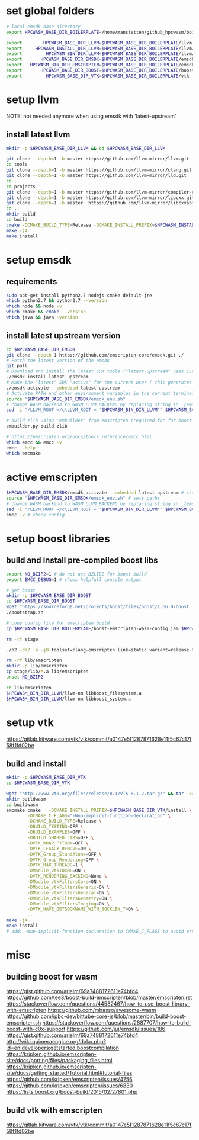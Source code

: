 
# set global folders
```bash
# local emsdk base directory
export HPCWASM_BASE_DIR_BOILERPLATE=/home/manstetten/github_hpcwasm/boilerplate

export        HPCWASM_BASE_DIR_LLVM=$HPCWASM_BASE_DIR_BOILERPLATE/llvm
export     HPCWASM_INSTALL_DIR_LLVM=$HPCWASM_BASE_DIR_BOILERPLATE/llvm/install
export         HPCWASM_BIN_DIR_LLVM=$HPCWASM_BASE_DIR_BOILERPLATE/llvm/install/bin
export       HPCWASM_BASE_DIR_EMSDK=$HPCWASM_BASE_DIR_BOILERPLATE/emsdk
export   HPCWASM_BIN_DIR_EMSCRIPTEN=$HPCWASM_BASE_DIR_BOILERPLATE/emsdk/fastcomp/emscripten
export       HPCWASM_BASE_DIR_BOOST=$HPCWASM_BASE_DIR_BOILERPLATE/boost
export         HPCWASM_BASE_DIR_VTK=$HPCWASM_BASE_DIR_BOILERPLATE/vtk
```

# setup llvm 
NOTE: not needed anymore when using emsdk with 'latest-upstream'

## install latest llvm 
```bash
mkdir -p $HPCWASM_BASE_DIR_LLVM && cd $HPCWASM_BASE_DIR_LLVM

git clone --depth=1 -b master https://github.com/llvm-mirror/llvm.git ./
cd tools
git clone --depth=1 -b master https://github.com/llvm-mirror/clang.git  
git clone --depth=1 -b master https://github.com/llvm-mirror/lld.git
cd ..
cd projects
git clone --depth=1 -b master https://github.com/llvm-mirror/compiler-rt.git 
git clone --depth=1 -b master https://github.com/llvm-mirror/libcxx.git 
git clone --depth=1 -b master  https://github.com/llvm-mirror/libcxxabi.git 
cd ..
mkdir build
cd build
cmake -DCMAKE_BUILD_TYPE=Release -DCMAKE_INSTALL_PREFIX=$HPCWASM_INSTALL_DIR_LLVM ..
make -j4
make install 
```

# setup emsdk

## requirements
```bash
sudo apt-get install python2.7 nodejs cmake default-jre
which python2.7 && python2.7 --version 
which node && node -v
which cmake && cmake --version
which java && java -version
```

## install latest upstream version
```bash
cd $HPCWASM_BASE_DIR_EMSDK
git clone --depth 1 https://github.com/emscripten-core/emsdk.git ./
# Fetch the latest version of the emsdk 
git pull
# Download and install the latest SDK tools ("latest-upstream" uses LLVM backend)
./emsdk install latest-upstream 
# Make the "latest" SDK "active" for the current user ( this generates local .emscripten file) 
./emsdk activate --embedded latest-upstream
# Activate PATH and other environment variables in the current terminal 
source "$HPCWASM_BASE_DIR_EMSDK/emsdk_env.sh" 
# change WASM backend to WASM_LLVM_BACKEND by replacing string in ./emscripten
sed -i "/LLVM_ROOT =/c\LLVM_ROOT = '$HPCWASM_BIN_DIR_LLVM'" $HPCWASM_BASE_DIR_EMSDK/.emscripten 

# build zlib using 'embuilder' from emscripten (required for for boost libraries later)
embuilder.py build zlib

# https://emscripten.org/docs/tools_reference/emcc.html
which emcc && emcc -v
emcc --help
which emcmake 
```

# active emscripten 
```bash
$HPCWASM_BASE_DIR_EMSDK/emsdk activate --embedded latest-upstream # creates fresh  ./emscripten
source "$HPCWASM_BASE_DIR_EMSDK/emsdk_env.sh" # sets paths
# change WASM backend to WASM_LLVM_BACKEND by replacing string in ./emscripten
sed -i "/LLVM_ROOT =/c\LLVM_ROOT = '$HPCWASM_BIN_DIR_LLVM'" $HPCWASM_BASE_DIR_EMSDK/.emscripten 
emcc -v # check config
```

# setup boost libraries


## build and install pre-compiled boost libs
```bash
export NO_BZIP2=1 # do not use BZLIB2 for boost build
export EMCC_DEBUG=1 # shows helpfull console output

# get boost
mkdir -p $HPCWASM_BASE_DIR_BOOST
cd $HPCWASM_BASE_DIR_BOOST
wget "https://sourceforge.net/projects/boost/files/boost/1.66.0/boost_1_66_0.tar.gz" && tar -xvf "boost_1_66_0.tar.gz" --strip-components=1 && rm "boost_1_66_0.tar.gz" 
./bootstrap.sh

# copy config file for emscripten build
cp $HPCWASM_BASE_DIR_BOILERPLATE/boost-emscripten-wasm-config.jam $HPCWASM_BASE_DIR_BOOST/project-config.jam 

rm -rf stage

./b2 -d+2 -a -j8 toolset=clang-emscripten link=static variant=release threading=single --with-system --with-filesystem stage

rm -rf lib/emscripten
mkdir -p lib/emscripten
cp stage/lib/*.a lib/emscripten
unset NO_BZIP2

cd lib/emscripten
$HPCWASM_BIN_DIR_LLVM/llvm-nm libboost_filesystem.a
$HPCWASM_BIN_DIR_LLVM/llvm-nm libboost_system.a
```

# setup vtk
https://gitlab.kitware.com/vtk/vtk/commit/a0147e5f1287871628e11f5c67c17f58f1fd02be

## build and install

```bash
mkdir -p $HPCWASM_BASE_DIR_VTK
cd $HPCWASM_BASE_DIR_VTK

wget "http://www.vtk.org/files/release/8.1/VTK-8.1.2.tar.gz" && tar -xvf "VTK-8.1.2.tar.gz" --strip-components=1 
mkdir buildwasm
cd buildwasm
emcmake cmake   -DCMAKE_INSTALL_PREFIX=$HPCWASM_BASE_DIR_VTK/install \
        -DCMAKE_C_FLAGS="-Wno-implicit-function-declaration" \
        -DCMAKE_BUILD_TYPE=Release \
        -DBUILD_TESTING=OFF \
        -DBUILD_EXAMPLES=OFF \
        -DBUILD_SHARED_LIBS=OFF \
        -DVTK_WRAP_PYTHON=OFF \
        -DVTK_LEGACY_REMOVE=ON \
        -DVTK_Group_StandAlone=OFF \
        -DVTK_Group_Rendering=OFF \
        -DVTK_MAX_THREADS=1 \
        -DModule_vtkIOXML=ON \
        -DVTK_RENDERING_BACKEND=None \
        -DModule_vtkFiltersCore=ON \
        -DModule_vtkFiltersGeneric=ON \
        -DModule_vtkFiltersGeneral=ON \
        -DModule_vtkFiltersGeometry=ON \
        -DModule_vtkFiltersImaging=ON \
        -DVTK_HAVE_GETSOCKNAME_WITH_SOCKLEN_T=ON \
        ..
make -j4
make install
# add: -Wno-implicit-function-declaration to CMAKE_C_FLAGS to avoid error on arc4random() implicit C99

```

# misc

## building boost for wasm
https://gist.github.com/arielm/69a7488172611e74bfd4
https://github.com/tee3/boost-build-emscripten/blob/master/emscripten.rst
https://stackoverflow.com/questions/44582467/how-to-use-boost-library-with-emscripten
https://github.com/mbasso/awesome-wasm
https://github.com/ipbc-dev/bittube-core-js/blob/master/bin/build-boost-emscripten.sh
https://stackoverflow.com/questions/2887707/how-to-build-boost-with-c0x-support
https://github.com/juj/emsdk/issues/186
https://gist.github.com/arielm/69a7488172611e74bfd4
http://wiki.quimeraengine.org/doku.php?id=en:developers:getstarted:boostcompilation
https://kripken.github.io/emscripten-site/docs/porting/files/packaging_files.html
https://kripken.github.io/emscripten-site/docs/getting_started/Tutorial.html#tutorial-files
https://github.com/kripken/emscripten/issues/4756
https://github.com/kripken/emscripten/issues/6830
https://lists.boost.org/boost-build/2015/02/27801.php

## build vtk with emscripten
https://gitlab.kitware.com/vtk/vtk/commit/a0147e5f1287871628e11f5c67c17f58f1fd02be